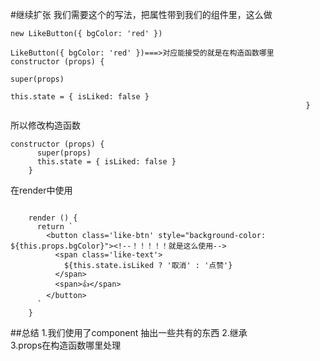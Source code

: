 #继续扩张
我们需要这个的写法，把属性带到我们的组件里，这么做
```angular2html
new LikeButton({ bgColor: 'red' })
```

```angular2html
LikeButton({ bgColor: 'red' })===>对应能接受的就是在构造函数哪里 constructor (props) {
                                                                    super(props)
                                                                    this.state = { isLiked: false }
                                                                  }
```

所以修改构造函数  
```angular2html
constructor (props) {
      super(props)
      this.state = { isLiked: false }
    }
```
在render中使用  
```angular2html

    render () {
      return `
        <button class='like-btn' style="background-color: ${this.props.bgColor}"><!--！！！！！就是这么使用-->
          <span class='like-text'>
            ${this.state.isLiked ? '取消' : '点赞'}
          </span>
          <span>👍</span>
        </button>
      `
    }
```

##总结
1.我们使用了component 抽出一些共有的东西
2.继承  
3.props在构造函数哪里处理

